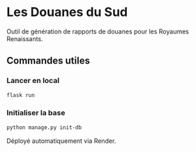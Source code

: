 # Les Douanes du Sud

Outil de génération de rapports de douanes pour les Royaumes Renaissants.

## Commandes utiles

### Lancer en local
```bash
flask run
```

### Initialiser la base
```bash
python manage.py init-db
```

Déployé automatiquement via Render.
